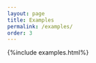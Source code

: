 ```yaml
---
layout: page
title: Examples
permalink: /examples/
order: 3
---
```


{%include examples.html%}
